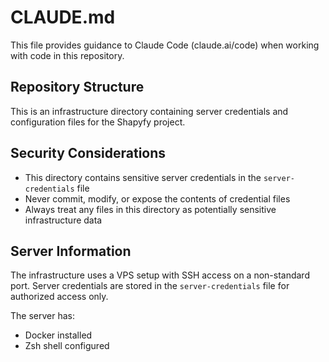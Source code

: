 # CLAUDE.md

This file provides guidance to Claude Code (claude.ai/code) when working with code in this repository.

## Repository Structure

This is an infrastructure directory containing server credentials and configuration files for the Shapyfy project.


## Security Considerations

- This directory contains sensitive server credentials in the `server-credentials` file
- Never commit, modify, or expose the contents of credential files
- Always treat any files in this directory as potentially sensitive infrastructure data

## Server Information

The infrastructure uses a VPS setup with SSH access on a non-standard port. Server credentials are stored in the `server-credentials` file for authorized access only.

The server has:
- Docker installed
- Zsh shell configured